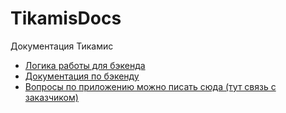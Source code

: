 # TikamisDocs

Документация Тикамис

- [Логика работы для бэкенда](frontend)
- [Документация по бэкенду](backend)
- [Вопросы по приложению можно писать сюда (тут связь с заказчиком)](https://docs.google.com/spreadsheets/d/yRLG4sIcPmLdJR0o9q-dGXYLQlosFklkGRVIG8/edit?usp=sharing)
